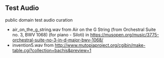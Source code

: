 ## Test Audio

public domain test audio curation

- air_on_the_g_string.wav from Air on the G String (from Orchestral Suite no. 3, BWV 1068) (for piano - Siloti) in https://musopen.org/music/3775-orchestral-suite-no-3-in-d-major-bwv-1068/
- invention5.wav from http://www.mutopiaproject.org/cgibin/make-table.cgi?collection=bachis&preview=1

